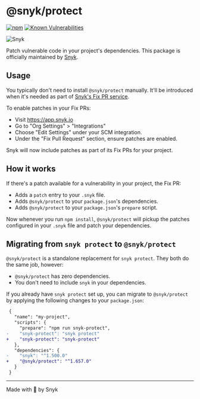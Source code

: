 # @snyk/protect

[![npm](https://img.shields.io/npm/v/@snyk/protect)](https://www.npmjs.com/package/@snyk/protect)
[![Known Vulnerabilities](https://snyk.io/test/github/snyk/snyk/badge.svg)](https://snyk.io/test/github/snyk/snyk)

![Snyk](https://snyk.io/style/asset/logo/snyk-print.svg)

Patch vulnerable code in your project's dependencies. This package is officially maintained by [Snyk](https://snyk.io).

## Usage

You typically don't need to install `@snyk/protect` manually. It'll be introduced when it's needed as part of [Snyk's Fix PR service](https://support.snyk.io/hc/en-us/articles/360011484018-Fixing-vulnerabilities).

To enable patches in your Fix PRs:

- Visit https://app.snyk.io
- Go to "Org Settings" > "Integrations"
- Choose "Edit Settings" under your SCM integration.
- Under the "Fix Pull Request" section, ensure patches are enabled.

Snyk will now include patches as part of its Fix PRs for your project.

## How it works

If there's a patch available for a vulnerability in your project, the Fix PR:

- Adds a `patch` entry to your `.snyk` file.
- Adds `@snyk/protect` to your `package.json`'s dependencies.
- Adds `@snyk/protect` to your `package.json`'s `prepare` script.

Now whenever you run `npm install`, `@snyk/protect` will pickup the patches configured in your `.snyk` file and patch your dependencies.

## Migrating from `snyk protect` to `@snyk/protect`

`@snyk/protect` is a standalone replacement for `snyk protect`. They both do the same job, however:

- `@snyk/protect` has zero dependencies.
- You don't need to include `snyk` in your dependencies.

If you already have `snyk protect` set up, you can migrate to `@snyk/protect` by applying the following changes to your `package.json`:

```patch
 {
   "name": "my-project",
   "scripts": {
     "prepare": "npm run snyk-protect",
-    "snyk-protect": "snyk protect"
+    "snyk-protect": "snyk-protect"
   },
   "dependencies": {
-    "snyk": "^1.500.0"
+    "@snyk/protect": "^1.657.0"
   }
 }
```

---

Made with 💜 by Snyk
